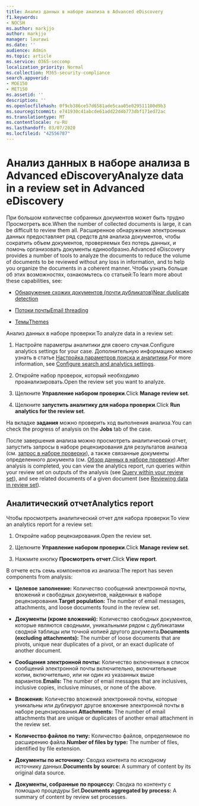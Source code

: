 ```yaml
---
title: Анализ данных в наборе анализа в Advanced eDiscovery
f1.keywords:
- NOCSH
ms.author: markjjo
author: markjjo
manager: laurawi
ms.date: ''
audience: Admin
ms.topic: article
ms.service: O365-seccomp
localization_priority: Normal
ms.collection: M365-security-compliance
search.appverid:
- MOE150
- MET150
ms.assetid: ''
description: ''
ms.openlocfilehash: 0f9cb386ce57d6581ade5caa05e029511100d9b3
ms.sourcegitcommit: e741930c41abcde61add22d4b773dbf171ed72ac
ms.translationtype: MT
ms.contentlocale: ru-RU
ms.lasthandoff: 03/07/2020
ms.locfileid: "42556787"
---
```

# <a name="analyze-data-in-a-review-set-in-advanced-ediscovery"></a><span data-ttu-id="3cc73-102">Анализ данных в наборе анализа в Advanced eDiscovery</span><span class="sxs-lookup"><span data-stu-id="3cc73-102">Analyze data in a review set in Advanced eDiscovery</span></span>

<span data-ttu-id="3cc73-103">При большом количестве собранных документов может быть трудно Просмотреть все.</span><span class="sxs-lookup"><span data-stu-id="3cc73-103">When the number of collected documents is large, it can be difficult to review them all.</span></span> <span data-ttu-id="3cc73-104">Расширенное обнаружение электронных данных предоставляет ряд средств для анализа документов, чтобы сократить объем документов, проверяемых без потерь данных, и помочь организовать документы единообразно.</span><span class="sxs-lookup"><span data-stu-id="3cc73-104">Advanced eDiscovery provides a number of tools to analyze the documents to reduce the volume of documents to be reviewed without any loss in information, and to help you organize the documents in a coherent manner.</span></span> <span data-ttu-id="3cc73-105">Чтобы узнать больше об этих возможностях, ознакомьтесь со статьей:</span><span class="sxs-lookup"><span data-stu-id="3cc73-105">To learn more about these capabilities, see:</span></span>

- [<span data-ttu-id="3cc73-106">Обнаружение схожих документов (почти дубликатов)</span><span class="sxs-lookup"><span data-stu-id="3cc73-106">Near duplicate detection</span></span>](near-duplicates.md)

- [<span data-ttu-id="3cc73-107">Потоки почты</span><span class="sxs-lookup"><span data-stu-id="3cc73-107">Email threading</span></span>](email-threading.md)

- [<span data-ttu-id="3cc73-108">Темы</span><span class="sxs-lookup"><span data-stu-id="3cc73-108">Themes</span></span>](themes.md)

<span data-ttu-id="3cc73-109">Анализ данных в наборе проверки:</span><span class="sxs-lookup"><span data-stu-id="3cc73-109">To analyze data in a review set:</span></span>

1. <span data-ttu-id="3cc73-110">Настройте параметры аналитики для своего случая.</span><span class="sxs-lookup"><span data-stu-id="3cc73-110">Configure analytics settings for your case.</span></span> <span data-ttu-id="3cc73-111">Дополнительную информацию можно узнать в статье [Настройка параметров поиска и аналитики](configure-search-analytics-settings.md).</span><span class="sxs-lookup"><span data-stu-id="3cc73-111">For more information, see [Configure search and analytics settings](configure-search-analytics-settings.md).</span></span>

2. <span data-ttu-id="3cc73-112">Откройте набор проверок, который необходимо проанализировать.</span><span class="sxs-lookup"><span data-stu-id="3cc73-112">Open the review set you want to analyze.</span></span>

3. <span data-ttu-id="3cc73-113">Щелкните **Управление набором проверки**.</span><span class="sxs-lookup"><span data-stu-id="3cc73-113">Click **Manage review set**.</span></span>

4. <span data-ttu-id="3cc73-114">Щелкните **запустить аналитику для набора проверки**.</span><span class="sxs-lookup"><span data-stu-id="3cc73-114">Click **Run analytics for the review set**.</span></span>

<span data-ttu-id="3cc73-115">На вкладке **задания** можно проверить ход выполнения анализа.</span><span class="sxs-lookup"><span data-stu-id="3cc73-115">You can check the progress of analysis on the **Jobs** tab of the case.</span></span>

 <span data-ttu-id="3cc73-116">После завершения анализа можно просмотреть аналитический отчет, запустить запросы в наборе рецензирования для результатов анализа (см. [запрос в наборе проверки](review-set-search.md)), а также связанные документы определенного документа (см. [Обзор данных в наборе проверки](reviewing-data-in-review-set.md)).</span><span class="sxs-lookup"><span data-stu-id="3cc73-116">After analysis is completed, you can view the analytics report, run queries within your review set on outputs of the analysis (see [Query within your review set](review-set-search.md)), and see related documents of a given document (see [Reviewing data in review set](reviewing-data-in-review-set.md)).</span></span>

## <a name="analytics-report"></a><span data-ttu-id="3cc73-117">Аналитический отчет</span><span class="sxs-lookup"><span data-stu-id="3cc73-117">Analytics report</span></span>

<span data-ttu-id="3cc73-118">Чтобы просмотреть аналитический отчет для набора проверки:</span><span class="sxs-lookup"><span data-stu-id="3cc73-118">To view an analytics report for a review set:</span></span>

1. <span data-ttu-id="3cc73-119">Откройте набор рецензирования.</span><span class="sxs-lookup"><span data-stu-id="3cc73-119">Open the review set.</span></span>

2. <span data-ttu-id="3cc73-120">Щелкните **Управление набором проверки**.</span><span class="sxs-lookup"><span data-stu-id="3cc73-120">Click **Manage review set**.</span></span>

3. <span data-ttu-id="3cc73-121">Нажмите кнопку **Просмотреть отчет**.</span><span class="sxs-lookup"><span data-stu-id="3cc73-121">Click **View report**.</span></span>

<span data-ttu-id="3cc73-122">В отчете есть семь компонентов из анализа:</span><span class="sxs-lookup"><span data-stu-id="3cc73-122">The report has seven components from analysis:</span></span>

- <span data-ttu-id="3cc73-123">**Целевое заполнение:** Количество сообщений электронной почты, вложений и свободных документов, найденных в наборе рецензирования.</span><span class="sxs-lookup"><span data-stu-id="3cc73-123">**Target population:** The number of email messages, attachments, and loose documents found in the review set.</span></span>

- <span data-ttu-id="3cc73-124">**Документы (кроме вложений):** Количество свободных документов, которые являются сводными, уникальными рядом с дубликатами сводной таблицы или точной копией другого документа.</span><span class="sxs-lookup"><span data-stu-id="3cc73-124">**Documents (excluding attachments):** The number of loose documents that are pivots, unique near duplicates of a pivot, or an exact duplicate of another document.</span></span>

- <span data-ttu-id="3cc73-125">**Сообщения электронной почты:** Количество включенных в список сообщений электронной почты включительно, включительные копии, включительно, или ни один из указанных выше вариантов.</span><span class="sxs-lookup"><span data-stu-id="3cc73-125">**Emails:** The number of email messages that are inclusives, inclusive copies, inclusive minuses, or none of the above.</span></span>

- <span data-ttu-id="3cc73-126">**Вложения:** Количество вложений электронной почты, которые уникальны или дублируют другое вложение электронной почты в наборе рецензирования.</span><span class="sxs-lookup"><span data-stu-id="3cc73-126">**Attachments:** The number of email attachments that are unique or duplicates of another email attachment in the review set.</span></span>

- <span data-ttu-id="3cc73-127">**Количество файлов по типу:** Количество файлов, определяемое по расширению файла.</span><span class="sxs-lookup"><span data-stu-id="3cc73-127">**Number of files by type:** The number of files, identified by file extension.</span></span>

- <span data-ttu-id="3cc73-128">**Документы по источнику:** Сводка контента по исходному источнику данных.</span><span class="sxs-lookup"><span data-stu-id="3cc73-128">**Documents by source:** A summary of content by its original data source.</span></span>

- <span data-ttu-id="3cc73-129">**Документы, собранные по процессу:** Сводка по контенту с помощью процедуры Set.</span><span class="sxs-lookup"><span data-stu-id="3cc73-129">**Documents aggregated by process:** A summary of content by review set processes.</span></span> 

